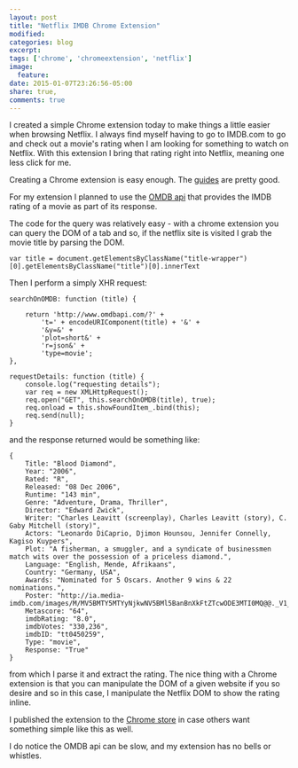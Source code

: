 ```yaml
---
layout: post
title: "Netflix IMDB Chrome Extension"
modified:
categories: blog
excerpt:
tags: ['chrome', 'chromeextension', 'netflix']
image:
  feature:
date: 2015-01-07T23:26:56-05:00
share: true,
comments: true
---
```


I created a simple Chrome extension today to make things a little easier when browsing Netflix. I always find myself having to go to IMDB.com to go and check out a movie's rating when I am looking for something to watch on Netflix. With this extension I bring that rating right into Netflix, meaning one less click for me.

Creating a Chrome extension is easy enough. The [guides](https://developer.chrome.com/extensions/index) are pretty good.

For my extension I planned to use the [OMDB api](http://www.omdbapi.com) that provides the IMDB rating of a movie as part of its response.

The code for the query was relatively easy - with a chrome extension you can query the DOM of a tab and so, if the netflix site is visited I grab the movie title by parsing the DOM.

    var title = document.getElementsByClassName("title-wrapper")[0].getElementsByClassName("title")[0].innerText

Then I perform a simply XHR request:

    searchOnOMDB: function (title) {

        return 'http://www.omdbapi.com/?' +
            't=' + encodeURIComponent(title) + '&' +
            '&y=&' +
            'plot=short&' +
            'r=json&' +
            'type=movie';
    },

    requestDetails: function (title) {
        console.log("requesting details");
        var req = new XMLHttpRequest();
        req.open("GET", this.searchOnOMDB(title), true);
        req.onload = this.showFoundItem_.bind(this);
        req.send(null);
    }

and the response returned would be something like:

    {
        Title: "Blood Diamond",
        Year: "2006",
        Rated: "R",
        Released: "08 Dec 2006",
        Runtime: "143 min",
        Genre: "Adventure, Drama, Thriller",
        Director: "Edward Zwick",
        Writer: "Charles Leavitt (screenplay), Charles Leavitt (story), C. Gaby Mitchell (story)",
        Actors: "Leonardo DiCaprio, Djimon Hounsou, Jennifer Connelly, Kagiso Kuypers",
        Plot: "A fisherman, a smuggler, and a syndicate of businessmen match wits over the possession of a priceless diamond.",
        Language: "English, Mende, Afrikaans",
        Country: "Germany, USA",
        Awards: "Nominated for 5 Oscars. Another 9 wins & 22 nominations.",
        Poster: "http://ia.media-imdb.com/images/M/MV5BMTY5MTYyNjkwNV5BMl5BanBnXkFtZTcwODE3MTI0MQ@@._V1_SX300.jpg",
        Metascore: "64",
        imdbRating: "8.0",
        imdbVotes: "330,236",
        imdbID: "tt0450259",
        Type: "movie",
        Response: "True"
    }

from which I parse it and extract the rating. The nice thing with a Chrome extension is that you can manipulate the DOM of a given website if you so desire and so in this case, I manipulate the Netflix DOM to show the rating inline.

I published the extension to the [Chrome store](https://chrome.google.com/webstore/detail/netflix-imdb-lookup/jlnffkfebfjciachomeienhjladjhloi) in case others want something simple like this as well.

I do notice the OMDB api can be slow, and my extension has no bells or whistles.